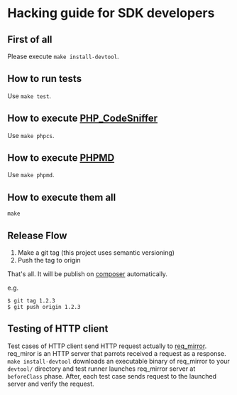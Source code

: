 Hacking guide for SDK developers
==

First of all
--

Please execute `make install-devtool`.

How to run tests
--

Use `make test`.

How to execute [PHP_CodeSniffer](https://github.com/squizlabs/PHP_CodeSniffer)
--

Use `make phpcs`.

How to execute [PHPMD](https://phpmd.org/)
--

Use `make phpmd`.

How to execute them all
--

`make`

Release Flow
--

1. Make a git tag (this project uses semantic versioning)
1. Push the tag to origin

That's all. It will be publish on [composer](https://packagist.org/packages/linecorp/line-bot-sdk) automatically.

e.g.

```
$ git tag 1.2.3
$ git push origin 1.2.3
```

Testing of HTTP client
--

Test cases of HTTP client send HTTP request actually to [req_mirror](https://github.com/moznion/req_mirror). req_miror is an HTTP server that parrots received a request as a response.
`make install-devtool` downloads an executable binary of req_mirror to your `devtool/` directory and test runner launches req_mirror server at `beforeClass` phase.
After, each test case sends request to the launched server and verify the request.


